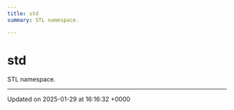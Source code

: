 ```yaml
---
title: std
summary: STL namespace. 

---
```


# std

STL namespace. 






-------------------------------

Updated on 2025-01-29 at 16:16:32 +0000